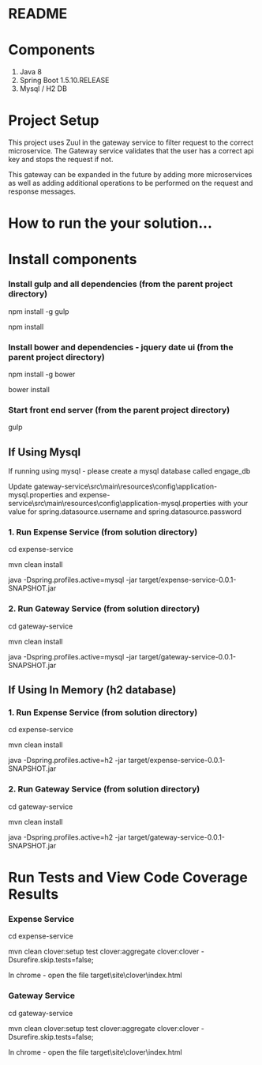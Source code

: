 README
====

# Components
1. Java 8
2. Spring Boot 1.5.10.RELEASE
3. Mysql / H2 DB

# Project Setup
This project uses Zuul in the gateway service to filter request to the correct microservice. The Gateway service validates that the user has a correct api key and stops the request if not.
 
This gateway can be expanded in the future by adding more microservices as well as adding additional operations to be performed on the request and response messages.

# How to run the your solution...

# Install components
### Install gulp and all dependencies (from the parent project directory)
npm install -g gulp

npm install

### Install bower and dependencies - jquery date ui (from the parent project directory)
npm install -g bower

bower install

### Start front end server (from the parent project directory)
gulp

## If Using Mysql
If running using mysql - please create a mysql database called engage_db

Update gateway-service\src\main\resources\config\application-mysql.properties and expense-service\src\main\resources\config\application-mysql.properties with your value for spring.datasource.username and spring.datasource.password

### 1. Run Expense Service (from solution directory)
cd expense-service

mvn clean install

java -Dspring.profiles.active=mysql -jar target/expense-service-0.0.1-SNAPSHOT.jar

### 2. Run Gateway Service (from solution directory)
cd gateway-service

mvn clean install

java -Dspring.profiles.active=mysql -jar target/gateway-service-0.0.1-SNAPSHOT.jar


## If Using In Memory (h2 database)
### 1. Run Expense Service (from solution directory)
cd expense-service

mvn clean install

java -Dspring.profiles.active=h2 -jar target/expense-service-0.0.1-SNAPSHOT.jar

### 2. Run Gateway Service (from solution directory)
cd gateway-service

mvn clean install

java -Dspring.profiles.active=h2 -jar target/gateway-service-0.0.1-SNAPSHOT.jar


# Run Tests and View Code Coverage Results
### Expense Service
cd expense-service

mvn clean clover:setup test clover:aggregate clover:clover -Dsurefire.skip.tests=false;

In chrome - open the file target\site\clover\index.html

### Gateway Service
cd gateway-service

mvn clean clover:setup test clover:aggregate clover:clover -Dsurefire.skip.tests=false;

In chrome - open the file target\site\clover\index.html